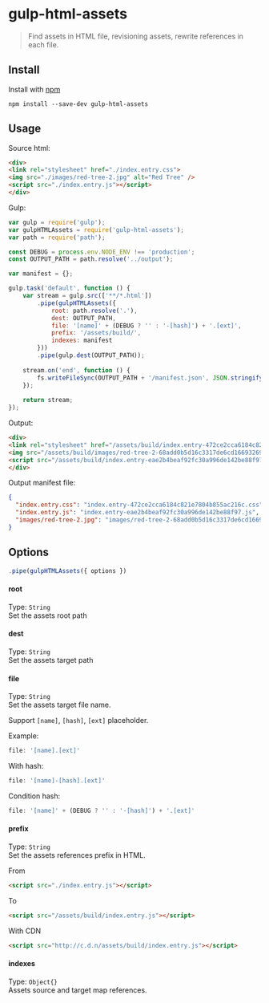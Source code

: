 # gulp-html-assets

> Find assets in HTML file, revisioning assets, rewrite references in each file.

## Install

Install with [npm](https://npmjs.org/)

```
npm install --save-dev gulp-html-assets
```

## Usage

Source html:

```html
<div>
<link rel="stylesheet" href="./index.entry.css">
<img src="./images/red-tree-2.jpg" alt="Red Tree" />
<script src="./index.entry.js"></script>
</div>
```

Gulp:

```js
var gulp = require('gulp');
var gulpHTMLAssets = require('gulp-html-assets');
var path = require('path');

const DEBUG = process.env.NODE_ENV !== 'production';
const OUTPUT_PATH = path.resolve('../output');

var manifest = {};

gulp.task('default', function () {
    var stream = gulp.src(['**/*.html'])
        .pipe(gulpHTMLAssets({
            root: path.resolve('.'),
            dest: OUTPUT_PATH,
            file: '[name]' + (DEBUG ? '' : '-[hash]') + '.[ext]',
            prefix: '/assets/build/',
            indexes: manifest
        }))
        .pipe(gulp.dest(OUTPUT_PATH));
        
    stream.on('end', function () {
        fs.writeFileSync(OUTPUT_PATH + '/manifest.json', JSON.stringify(manifest, null, 2));
    });
    
    return stream;
});
```

Output:

```html
<div>
<link rel="stylesheet" href="/assets/build/index.entry-472ce2cca6184c821e7804b855ac216c.css">
<img src="/assets/build/images/red-tree-2-68add0b5d16c3317de6cd16693269d4c.jpg" alt="Red Tree" />
<script src="/assets/build/index.entry-eae2b4beaf92fc30a996de142be88f97.js"></script>
</div>
```

Output manifest file:

```json
{
  "index.entry.css": "index.entry-472ce2cca6184c821e7804b855ac216c.css",
  "index.entry.js": "index.entry-eae2b4beaf92fc30a996de142be88f97.js",
  "images/red-tree-2.jpg": "images/red-tree-2-68add0b5d16c3317de6cd16693269d4c.jpg"
}
```

## Options
```js
.pipe(gulpHTMLAssets({ options })
```

#### root
Type: `String`<br/>
Set the assets root path<br/>

#### dest
Type: `String`<br/>
Set the assets target path<br />

#### file
Type: `String`<br/>
Set the assets target file name.<br />

Support `[name]`, `[hash]`, `[ext]` placeholder.<br />

Example:

```js
file: '[name].[ext]'
```

With hash:

```js
file: '[name]-[hash].[ext]'
```

Condition hash:

```js
file: '[name]' + (DEBUG ? '' : '-[hash]') + '.[ext]'
```

#### prefix
Type: `String`<br/>
Set the assets references prefix in HTML.<br />

From

```html
<script src="./index.entry.js"></script>
```

To

```html
<script src="/assets/build/index.entry.js"></script>
```

With CDN

```html
<script src="http://c.d.n/assets/build/index.entry.js"></script>
```

#### indexes
Type: `Object{}`<br/>
Assets source and target map references.<br />

